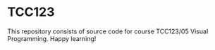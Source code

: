# TCC123
This repository consists of source code for course TCC123/05 Visual Programming.
Happy learning!
